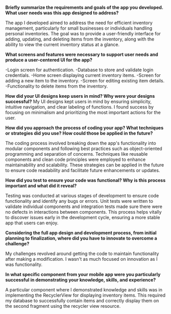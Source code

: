 **Briefly summarize the requirements and goals of the app you developed. What user needs was this app designed to address?**

The app I developed aimed to address the need for efficient inventory management, particularly for small businesses or individuals handling personal inventories. The goal was to provide a user-friendly interface for adding, updating, and deleting items from the inventory, along with the ability to view the current inventory status at a glance.

**What screens and features were necessary to support user needs and produce a user-centered UI for the app?** 

-Login screen for authentication.
-Database to store and validate login credentials.
-Home screen displaying current inventory items.
-Screen for adding a new item to the inventory.
-Screen for editing existing item details.
-Functionality to delete items from the inventory. 

**How did your UI designs keep users in mind? Why were your designs successful?**
My UI designs kept users in mind by ensuring simplicity, intuitive navigation, and clear labeling of functions. I found success by focusing on minimalism and prioritizing the most important actions for the user.

**How did you approach the process of coding your app? What techniques or strategies did you use? How could those be applied in the future?**

The coding process involved breaking down the app's functionality into modular components and following best practices such as object-oriented programming and separation of concerns. Techniques like reusable components and clean code principles were employed to enhance maintainability and scalability. These strategies can be applied in the future to ensure code readability and facilitate future enhancements or updates.

**How did you test to ensure your code was functional? Why is this process important and what did it reveal?**

Testing was conducted at various stages of development to ensure code functionality and identify any bugs or errors. Unit tests were written to validate individual components and integration tests made sure there were no defects in interactions between components. This process helps vitally to discover issues early in the development cycle, ensuring a more stable app that users can enjoy.

**Considering the full app design and development process, from initial planning to finalization, where did you have to innovate to overcome a challenge?**

My challenges revolved around getting the code to maintain functionality after making a modification. I wasn't as much focused on innovation as I was functionality. 

**In what specific component from your mobile app were you particularly successful in demonstrating your knowledge, skills, and experience?**

A particular component where I demonstrated knowledge and skills was in implementing the RecyclerView for displaying inventory items. This required my database to successfully contain items and correctly display them on the second fragment using the recycler view resource. 
